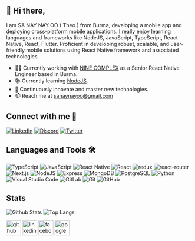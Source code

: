 

## 👋 Hi there,

 I am SA NAY NAY OO ( Theo ) from Burma, developing a mobile app and deploying cross-platform mobile applications. I really enjoy learning languages and frameworks like NodeJS, JavaScript, TypeScript, React Native, React, Flutter. Proficient in developing robust, scalable, and user-friendly mobile solutions using React Native framework and associated technologies.

- 👨‍💻 Currently working with [NINE COMPLEX](https://ninecomplex.com) as a Senior React Native Engineer based in Burma.
- 📚 Currently learning [NodeJS](https://nodejs.org/en).
- 💪 Continuously innovate and master new technologies.
- 📫 Reach me at [sanaynayoo@gmail.com](mailto:sanaynayoo@gmail.com)


## Connect with me 📇
[![LinkedIn](https://img.shields.io/badge/LinkedIn-0077B5?style=for-the-badge&logo=linkedin&logoColor=white)](https://www.linkedin.com/in/sanaynayoo/)
[![Discord](https://img.shields.io/badge/Discord-5966F2?style=for-the-badge&logo=discord&logoColor=white)](https://discord.com/users/:1254378962755522636)
[![Twitter](https://img.shields.io/badge/Twitter-1DA1F2?style=for-the-badge&logo=twitter&logoColor=white)](https://x.com/walkwiththeo)

## Languages and Tools 🛠

![TypeScript](https://img.shields.io/badge/TypeScript-007ACC?style=for-the-badge&logo=typescript&logoColor=white)
![JavaScript](https://img.shields.io/badge/JavaScript-F7DF1E?style=for-the-badge&logo=javascript&logoColor=black)
![React Native](https://img.shields.io/badge/React_Native-61DAFB?style=for-the-badge&logo=react&logoColor=white)
![React](https://img.shields.io/badge/React-61DAFB?style=for-the-badge&logo=react&logoColor=black)
![redux](https://img.shields.io/badge/Redux-593D88?style=for-the-badge&logo=redux&logoColor=white)
![react-router](https://img.shields.io/badge/React_Router-CA4245?style=for-the-badge&logo=react-router&logoColor=white)
![Next.js](https://img.shields.io/badge/Next.js-000000?style=for-the-badge&logo=nextdotjs&logoColor=white)
![NodeJS](https://img.shields.io/badge/Node.js-339933?style=for-the-badge&logo=nodedotjs&logoColor=white)
![Express](https://img.shields.io/badge/Express-000000?style=for-the-badge&logo=express&logoColor=white)
![MongoDB](https://img.shields.io/badge/MongoDB-47A248?style=for-the-badge&logo=mongodb&logoColor=white)
![PostgreSQL](https://img.shields.io/badge/PostgreSQL-336791?style=for-the-badge&logo=postgresql&logoColor=white)
![Python](https://img.shields.io/badge/-Python-black?style=for-the-badge&logo=Python)
![Visual Studio Code](https://img.shields.io/badge/VS%20Code-0078D4?style=for-the-badge&logo=visual-studio-code&logoColor=white)
![GitLab](https://img.shields.io/badge/-GitLab-FCA121?style=for-the-badge&logo=gitlab)
![Git](https://img.shields.io/badge/Git-F05032?style=for-the-badge&logo=git&logoColor=white)
![GitHub](https://img.shields.io/badge/GitHub-181717?style=for-the-badge&logo=github&logoColor=white)

## Stats

![Github Stats](https://github-readme-stats.vercel.app/api?username=sanaynayoo&count_private=true&show_icons=true&include_all_commits=true&theme=prussian&layout=compact)
![Top Langs](https://github-readme-stats.vercel.app/api/top-langs/?username=sanaynayoo&hide=TeX&layout=compact&theme=prussian)


[<img src='https://cdn.jsdelivr.net/npm/simple-icons@3.0.1/icons/github.svg' alt='github' height='40'>](https://github.com/sanaynayoo)  [<img src='https://cdn.jsdelivr.net/npm/simple-icons@3.0.1/icons/linkedin.svg' alt='linkedin' height='40'>](https://www.linkedin.com/in/sanaynayoo/)  [<img src='https://cdn.jsdelivr.net/npm/simple-icons@3.0.1/icons/facebook.svg' alt='facebook' height='40'>](https://www.facebook.com/theonayoo)  [<img src='https://cdn.jsdelivr.net/npm/simple-icons@3.0.1/icons/google.svg' alt='google' height='40'>](https://play.google.com/store/apps/details?id=com.sn202.portfolio.ae)
